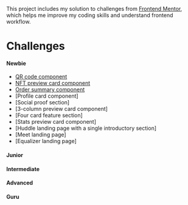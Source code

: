 This project includes my solution to challenges from [Frontend Mentor](https://www.frontendmentor.io/challenges), which helps me improve my coding skills and understand frontend workflow.

# Challenges

#### Newbie

- [QR code component](https://github.com/erinchocolate/frontend-mentor-challenge/tree/master/qr-code-component)
- [NFT preview card component](https://github.com/erinchocolate/frontend-mentor-challenge/tree/master/nft-preview-card-component)
- [Order summary component](https://github.com/erinchocolate/frontend-mentor-challenge/tree/master/order-summary-component)
- [Profile card component]
- [Social proof section]
- [3-column preview card component]
- [Four card feature section]
- [Stats preview card component]
- [Huddle landing page with a single introductory section]
- [Meet landing page]
- [Equalizer landing page]

#### Junior

#### Intermediate

#### Advanced

#### Guru

